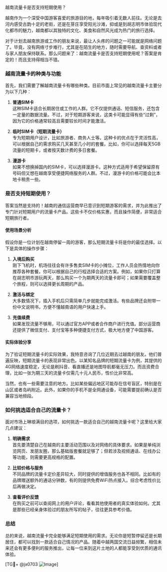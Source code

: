 越南流量卡是否支持短期使用？

越南作为一个深受中国游客喜爱的旅游目的地，每年吸引着无数人前往。无论是去河内感受古韵十足的老街，还是在芽庄享受阳光沙滩，抑或是到胡志明市体验现代化都市的魅力，越南都以其独特的文化、美食和自然风光成为热门的旅行选择。

对于计划去越南旅游或工作的朋友来说，最让人头疼的问题之一可能就是网络问题了。毕竟，没有网络寸步难行，尤其是在陌生的地方，随时需要导航、查资料或者与家人朋友保持联系。那么问题来了：越南流量卡是否支持短期使用呢？答案是肯定的！而且支持得相当不错。

### 越南流量卡的种类与功能

首先，我们需要了解越南流量卡有哪些种类。目前市面上常见的越南流量卡主要分为以下几种：

1. **普通SIM卡**  
   这种SIM卡适合长期居住或工作的人群。它不仅提供通话、短信服务，还包含一定量的数据流量。不过，对于短期游客来说，这类卡可能显得有些“过剩”，因为它的价格通常较高且需要较长时间才能激活。

2. **临时SIM卡（短期流量卡）**  
   专为短期用户设计，比如旅游者、商务人士等。这种卡的优点在于灵活性高，可以根据自己的需求购买几天甚至几小时的套餐。比如，你可以选择每天5GB流量的短期卡，或者按天数计费的多日套餐。

3. **漫游卡**  
   如果不想换掉国内的SIM卡，可以选择漫游卡。这种方式适用于希望保留原有号码但又想在越南享受便捷网络服务的人群。不过，漫游卡的价格可能会比本地卡稍贵一些。

### 是否支持短期使用？

答案当然是支持的！越南的通信运营商早已意识到短期游客的需求，并为此推出了专门针对短期用户的流量卡产品。这些卡不仅价格实惠，而且操作简便，非常适合短期旅行者。

#### 使用场景分析
假设你是一位计划在越南停留一周的游客，那么短期流量卡将是你的最佳选择。以下是具体的操作步骤：

1. **入境后购买**  
   刚下飞机时，机场往往会有许多售卖SIM卡的小摊位，工作人员会热情地向你推荐各种套餐。你可以根据自己的行程选择合适的方案。例如，如果你只打算在胡志明市游玩两天，那么购买一个为期两天的流量卡即可；如果需要覆盖整个旅程，则可以选择更长周期的产品。

2. **激活与绑定**  
   大多数情况下，插入手机后只需简单几步就能完成激活。有些品牌还会附带一份中文说明书，方便不懂越南语的用户快速上手。

3. **充值续费**  
   如果发现流量不够用，可以通过官方APP或者合作商户进行充值。部分运营商还提供了微信支付、支付宝等多种便捷支付方式，极大地方便了中国游客。

#### 实际体验分享
为了验证短期流量卡的实际效果，我特意咨询了几位近期去过越南的朋友。他们普遍反映，短期流量卡的表现非常出色。以某知名品牌的短期流量卡为例，其提供的4G网络速度稳定，无论是刷抖音、看直播还是地图导航都毫无压力。而且资费合理，比如一张为期三天的流量卡仅需几十元人民币，性价比非常高。

当然，也有一些需要注意的地方。比如某些偏远地区可能存在信号盲区，特别是在山区或者岛屿附近。此外，如果你的手机不是全网通设备，可能需要提前确认是否兼容当地频段。

### 如何挑选适合自己的流量卡？

面对市场上琳琅满目的选项，如何挑选一款适合自己的越南流量卡呢？这里给大家几点建议：

1. **明确需求**  
   首先要清楚自己在越南的主要活动范围以及对网络的具体要求。如果是单纯浏览网页、发朋友圈，那么基础版套餐就足够了；但若涉及视频通话、在线办公等功能，则需要更高规格的配置。

2. **比较价格与服务**  
   不同品牌的流量卡定价差异较大，同时提供的增值服务也各不相同。比如有的品牌赠送额外的通话分钟数，有的则提供免费WiFi热点接入。综合考虑性价比后再做决定。

3. **查看评价反馈**  
   在购买之前可以查阅网上的用户评论，看看其他使用者的真实体验如何。尤其是那些已经亲身体验过的朋友所写的帖子，往往更具参考价值。

### 总结

总的来说，越南流量卡完全能够满足短期使用的需求。无论你是短暂停留还是长期居住，都可以找到一款适合自己情况的产品。随着中越两国交流日益频繁，相信未来还会有更多便利的服务推出，让每一位来到这片土地的人都能享受到优质的通讯体验。

[TG💪+ @jx0703 ![Image](https://github.com/user-attachments/assets/dbca1d08-cadb-493c-b0ec-ad6f7a83f270)]